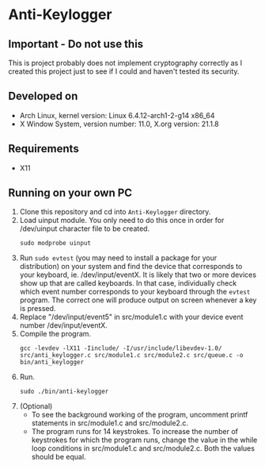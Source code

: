 # Anti-Keylogger

## Important - Do not use this
This is project probably does not implement cryptography correctly as I created this project just to see if I could and haven't tested its security.

## Developed on
- Arch Linux, kernel version: Linux 6.4.12-arch1-2-g14 x86_64
- X Window System, version number: 11.0, X.org version: 21.1.8
## Requirements
- X11
## Running on your own PC
1. Clone this repository and cd into `Anti-Keylogger` directory.
2. Load uinput module. You only need to do this once in order for /dev/uinput character file to be created.
   ```
   sudo modprobe uinput
   ```
3. Run `sudo evtest` (you may need to install a package for your distribution) on your system and find the device that corresponds to your keyboard, ie. /dev/input/eventX. It is likely that two or more devices show up that are called keyboards. In that case, individually check which event number corresponds to your keyboard through the `evtest` program. The correct one will produce output on screen whenever a key is pressed.
4. Replace "/dev/input/event5" in src/module1.c with your device event number /dev/input/eventX.
5. Compile the program.
   ```
   gcc -levdev -lX11 -Iinclude/ -I/usr/include/libevdev-1.0/ src/anti_keylogger.c src/module1.c src/module2.c src/queue.c -o bin/anti_keylogger
   ```
7. Run.
   ```
   sudo ./bin/anti-keylogger
   ```
8. (Optional)
   - To see the background working of the program, uncomment printf statements in src/module1.c and src/module2.c.
   - The program runs for 14 keystrokes. To increase the number of keystrokes for which the program runs, change the value in the while loop conditions in src/module1.c and src/module2.c. Both the values should be equal.
